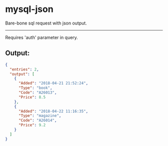 # mysql-json
Bare-bone sql request with json output.

---

Requires 'auth' parameter in query.

## Output:

```JSON
{
  "entries": 2,
  "output": [
    {
      "Added": "2018-04-21 21:52:24",
      "Type": "book",
      "Code": "A26013",
      "Price": 8.5
    },
    {
      "Added": "2018-04-22 11:16:35",
      "Type": "magazine",
      "Code": "A26014",
      "Price": 9.2
    }
  ]
}
```
